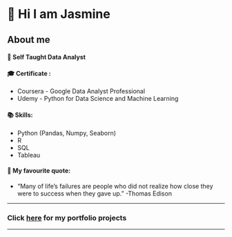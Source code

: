 # 👋 Hi I am Jasmine 

## About me


#### 🌱 Self Taught Data Analyst




#### 🎓 Certificate :  
* Coursera - Google Data Analyst Professional  
* Udemy - Python for Data Science and Machine Learning




#### 📚 Skills: 
* Python (Pandas, Numpy, Seaborn)
* R
* SQL
* Tableau





#### 💪 My favourite quote: 

* “Many of life’s failures are people who did not realize how close they were to success when they gave up.”
 -Thomas Edison


***
### Click [here](https://github.com/jasmineau/Portfolio) for my portfolio projects
***
